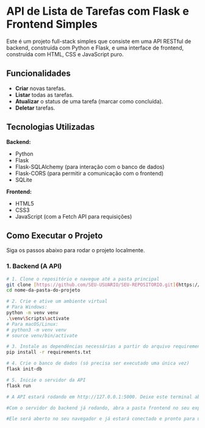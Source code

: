 # API de Lista de Tarefas com Flask e Frontend Simples

Este é um projeto full-stack simples que consiste em uma API RESTful de backend, construída com Python e Flask, e uma interface de frontend, construída com HTML, CSS e JavaScript puro.

##  Funcionalidades

* **Criar** novas tarefas.
* **Listar** todas as tarefas.
* **Atualizar** o status de uma tarefa (marcar como concluída).
* **Deletar** tarefas.

##  Tecnologias Utilizadas

**Backend:**
* Python
* Flask
* Flask-SQLAlchemy (para interação com o banco de dados)
* Flask-CORS (para permitir a comunicação com o frontend)
* SQLite

**Frontend:**
* HTML5
* CSS3
* JavaScript (com a Fetch API para requisições)

##  Como Executar o Projeto

Siga os passos abaixo para rodar o projeto localmente.

### 1. Backend (A API)

```bash
# 1. Clone o repositório e navegue até a pasta principal
git clone [https://github.com/SEU-USUARIO/SEU-REPOSITORIO.git](https://github.com/SEU-USUARIO/SEU-REPOSITORIO.git)
cd nome-da-pasta-do-projeto

# 2. Crie e ative um ambiente virtual
# Para Windows:
python -m venv venv
.\venv\Scripts\activate
# Para macOS/Linux:
# python3 -m venv venv
# source venv/bin/activate

# 3. Instale as dependências necessárias a partir do arquivo requirements.txt
pip install -r requirements.txt

# 4. Crie o banco de dados (só precisa ser executado uma única vez)
flask init-db

# 5. Inicie o servidor da API
flask run

# A API estará rodando em http://127.0.0.1:5000. Deixe este terminal aberto.#

#Com o servidor do backend já rodando, abra a pasta frontend no seu explorador de arquivos e dê um duplo-clique no arquivo index.html.

#Ele será aberto no seu navegador e já estará conectado e pronto para usar a API.#